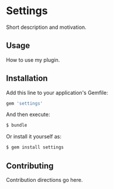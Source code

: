 # Settings
Short description and motivation.

## Usage
How to use my plugin.

## Installation
Add this line to your application's Gemfile:

```ruby
gem 'settings'
```

And then execute:
```bash
$ bundle
```

Or install it yourself as:
```bash
$ gem install settings
```

## Contributing
Contribution directions go here.